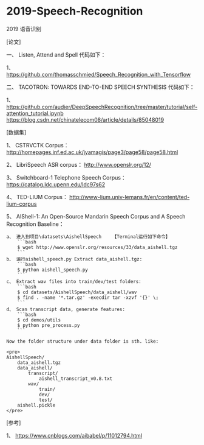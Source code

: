 # 2019-Speech-Recognition
2019 语音识别

[论文]

一、  Listen, Attend and Spell
代码如下：

1、 https://github.com/thomasschmied/Speech_Recognition_with_Tensorflow
    

二、  TACOTRON: TOWARDS END-TO-END SPEECH SYNTHESIS
代码如下：

1、 https://github.com/audier/DeepSpeechRecognition/tree/master/tutorial/self-attention_tutorial.ipynb
    https://blog.csdn.net/chinatelecom08/article/details/85048019

[数据集]

1、 CSTRVCTK Corpus：   http://homepages.inf.ed.ac.uk/jyamagis/page3/page58/page58.html

2、 LibriSpeech ASR corpus：  http://www.openslr.org/12/

3、 Switchboard-1 Telephone Speech Corpus：   https://catalog.ldc.upenn.edu/ldc97s62

4、 TED-LIUM Corpus： http://www-lium.univ-lemans.fr/en/content/ted-lium-corpus

5、 AIShell-1: An Open-Source Mandarin Speech Corpus and A Speech Recognition Baseline：   
    
    a、 进入到项目\datasets\AishellSpeech    【Terminal运行如下命令】  
        ```bash
        $ wget http://www.openslr.org/resources/33/data_aishell.tgz
        ```
    b、 运行aishell_speech.py Extract data_aishell.tgz:
        ```bash
        $ python aishell_speech.py
        ```
    c、 Extract wav files into train/dev/test folders:
        ```bash
        $ cd datasets/AishellSpeech/data_aishell/wav
        $ find . -name '*.tar.gz' -execdir tar -xzvf '{}' \;
        ```
    d、 Scan transcript data, generate features:
        ```bash
        $ cd demos/utils
        $ python pre_process.py
        ```
    
    Now the folder structure under data folder is sth. like:

    <pre>
    AishellSpeech/
        data_aishell.tgz
        data_aishell/
            transcript/
                aishell_transcript_v0.8.txt
            wav/
                train/
                dev/
                test/
        aishell.pickle
    </pre>
    
[参考]

1、 https://www.cnblogs.com/aibabel/p/11012794.html


